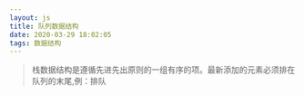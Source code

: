 ```yaml
---
layout: js
title: 队列数据结构
date: 2020-03-29 18:02:05
tags: 数据结构
---
```

> 栈数据结构是遵循先进先出原则的一组有序的项。最新添加的元素必须排在队列的末尾,例：排队